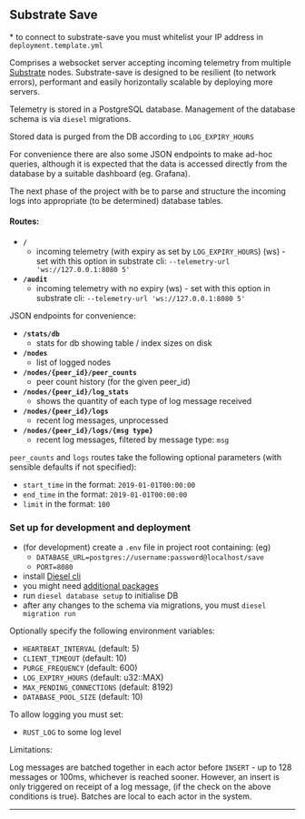 ## Substrate Save

\* to connect to substrate-save you must whitelist your IP address in `deployment.template.yml`

Comprises a websocket server accepting incoming telemetry from multiple 
[Substrate](https://github.com/paritytech/substrate) nodes. Substrate-save is designed to be resilient (to network errors), 
performant and easily horizontally scalable by deploying more servers.

Telemetry is stored in a PostgreSQL database. Management of the database schema is via `diesel` migrations.

Stored data is purged from the DB according to `LOG_EXPIRY_HOURS`

For convenience there are also some JSON endpoints to make ad-hoc queries, although it is expected that 
the data is accessed directly from the database by a suitable dashboard (eg. Grafana).

The next phase of the project with be to parse and structure the incoming logs into 
appropriate (to be determined) database tables.

#### Routes:

- **`/`** 
  - incoming telemetry (with expiry as set by `LOG_EXPIRY_HOURS`) (ws) - set with this option in substrate cli: `--telemetry-url 'ws://127.0.0.1:8080 5'`
- **`/audit`** 
  - incoming telemetry with no expiry (ws) - set with this option in substrate cli: `--telemetry-url 'ws://127.0.0.1:8080 5'`

JSON endpoints for convenience:
- **`/stats/db`** 
  - stats for db showing table / index sizes on disk
- **`/nodes`** 
  - list of logged nodes
- **`/nodes/{peer_id}/peer_counts`** 
  - peer count history (for the 
given peer_id)
- **`/nodes/{peer_id}/log_stats`** 
  - shows the quantity of each type of log message received
- **`/nodes/{peer_id}/logs`** 
  - recent log messages, unprocessed
- **`/nodes/{peer_id}/logs/{msg type}`** 
  - recent log messages, filtered by message type: `msg`

`peer_counts` and `logs` routes take the following optional parameters (with sensible defaults if not specified):
- `start_time` in the format: `2019-01-01T00:00:00`
- `end_time` in the format: `2019-01-01T00:00:00`
- `limit` in the format: `100`

### Set up for development and deployment

- (for development) create a `.env` file in project root containing: (eg) 
    - `DATABASE_URL=postgres://username:password@localhost/save` 
    - `PORT=8080`
- install [Diesel cli](https://github.com/diesel-rs/diesel/tree/master/diesel_cli)
- you might need [additional packages](https://github.com/diesel-rs/diesel/blob/master/guide_drafts/backend_installation.md)
- run `diesel database setup` to initialise DB
- after any changes to the schema via migrations, you must `diesel migration run`

Optionally specify the following environment variables:

- `HEARTBEAT_INTERVAL` (default: 5)
- `CLIENT_TIMEOUT` (default: 10)
- `PURGE_FREQUENCY` (default: 600)
- `LOG_EXPIRY_HOURS`  (default: u32::MAX)
- `MAX_PENDING_CONNECTIONS` (default: 8192)
- `DATABASE_POOL_SIZE` (default: 10)

To allow logging you must set:

- `RUST_LOG` to some log level

Limitations:

Log messages are batched together in each actor before `INSERT` 
\- up to 128 messages or 100ms, whichever is reached sooner. 
However, an insert is only triggered on receipt of a log message, 
(if the check on the above conditions is true). 
Batches are local to each actor in the system.

---
